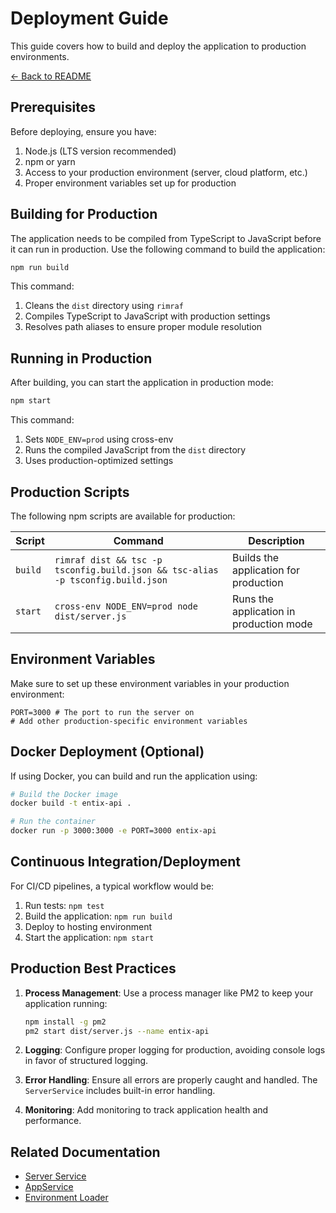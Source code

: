 # Deployment Guide

This guide covers how to build and deploy the application to production environments.

[← Back to README](../README.md)

## Prerequisites

Before deploying, ensure you have:

1. Node.js (LTS version recommended)
2. npm or yarn
3. Access to your production environment (server, cloud platform, etc.)
4. Proper environment variables set up for production

## Building for Production

The application needs to be compiled from TypeScript to JavaScript before it can run in production. Use the following command to build the application:

```bash
npm run build
```

This command:

1. Cleans the `dist` directory using `rimraf`
2. Compiles TypeScript to JavaScript with production settings
3. Resolves path aliases to ensure proper module resolution

## Running in Production

After building, you can start the application in production mode:

```bash
npm start
```

This command:

1. Sets `NODE_ENV=prod` using cross-env
2. Runs the compiled JavaScript from the `dist` directory
3. Uses production-optimized settings

## Production Scripts

The following npm scripts are available for production:

| Script  | Command                                                                         | Description                             |
| ------- | ------------------------------------------------------------------------------- | --------------------------------------- |
| `build` | `rimraf dist && tsc -p tsconfig.build.json && tsc-alias -p tsconfig.build.json` | Builds the application for production   |
| `start` | `cross-env NODE_ENV=prod node dist/server.js`                                   | Runs the application in production mode |

## Environment Variables

Make sure to set up these environment variables in your production environment:

```
PORT=3000 # The port to run the server on
# Add other production-specific environment variables
```

## Docker Deployment (Optional)

If using Docker, you can build and run the application using:

```bash
# Build the Docker image
docker build -t entix-api .

# Run the container
docker run -p 3000:3000 -e PORT=3000 entix-api
```

## Continuous Integration/Deployment

For CI/CD pipelines, a typical workflow would be:

1. Run tests: `npm test`
2. Build the application: `npm run build`
3. Deploy to hosting environment
4. Start the application: `npm start`

## Production Best Practices

1. **Process Management**: Use a process manager like PM2 to keep your application running:

   ```bash
   npm install -g pm2
   pm2 start dist/server.js --name entix-api
   ```

2. **Logging**: Configure proper logging for production, avoiding console logs in favor of structured logging.

3. **Error Handling**: Ensure all errors are properly caught and handled. The `ServerService` includes built-in error handling.

4. **Monitoring**: Add monitoring to track application health and performance.

## Related Documentation

- [Server Service](./server-service.md)
- [AppService](./app-service.md)
- [Environment Loader](./setup-env-loader.md)
